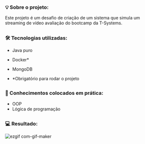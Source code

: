 ### 💡 Sobre o projeto:

Este projeto é um desafio de criação de um sistema que simula um streaming de vídeo avaliação do bootcamp da T-Systems.

##

### 🛠 Tecnologias utilizadas:

- Java puro
- Docker*
- MongoDB

- *Obrigatório para rodar o projeto

##

### 📝 Conhecimentos colocados em prática:

- OOP
- Lógica de programação

##

### 💻 Resultado:


![ezgif com-gif-maker](https://github.com/caiqueb05/Desafio-T-Academy-RPG/assets/81648936/51fc2d76-291a-4ca0-b6a4-154af297c70e)

##
